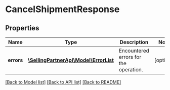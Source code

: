 # CancelShipmentResponse

## Properties
Name | Type | Description | Notes
------------ | ------------- | ------------- | -------------
**errors** | [**\SellingPartnerApi\Model\ErrorList**](ErrorList.md) | Encountered errors for the operation. | [optional] 

[[Back to Model list]](../README.md#documentation-for-models) [[Back to API list]](../README.md#documentation-for-api-endpoints) [[Back to README]](../README.md)


